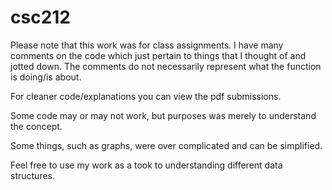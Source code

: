 # csc212


Please note that this work was for class assignments.
I have many comments on the code which just pertain to things that I thought of and jotted down. The comments do not necessarily represent what the function is doing/is about.

For cleaner code/explanations you can view the pdf submissions.




Some code may or may not work, but purposes was merely to understand the concept.

Some things, such as graphs, were over complicated and can be simplified. 

Feel free to use my work as a took to understanding different data structures. 
